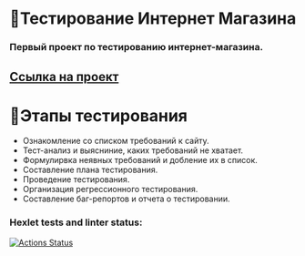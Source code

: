 # 🧪Тестирование Интернет Магазина
### Первый проект по тестированию интернет-магазина.
## [Ссылка на проект](https://hexlet-products-store.vercel.app/)
# 📂Этапы тестирования
- Ознакомление со списком требований к сайту.
- Тест-анализ и выясниние, каких требований не хватает.
- Формулирвка неявных требований и добление их в список.
- Составление плана тестирования.
- Проведение тестирования.
- Организация регрессионного тестирования.
- Составление баг-репортов и отчета о тестировании.

### Hexlet tests and linter status:
[![Actions Status](https://github.com/NikitaKoshelev/qa-engineer-project-84/actions/workflows/hexlet-check.yml/badge.svg)](https://github.com/NikitaKoshelev/qa-engineer-project-84/actions)
